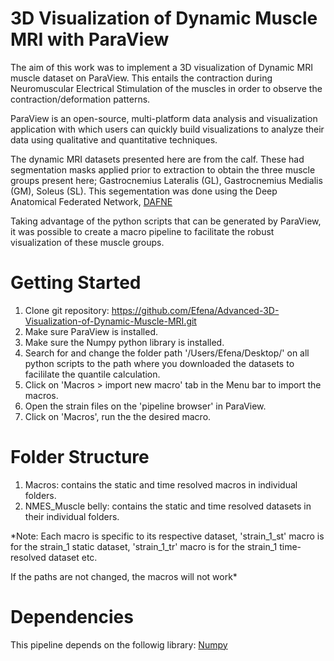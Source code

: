 # 3D Visualization of Dynamic Muscle MRI with ParaView
The aim of this work was to implement a 3D visualization of Dynamic MRI muscle dataset on ParaView. This entails the contraction during Neuromuscular Electrical Stimulation of the muscles in order to observe the contraction/deformation patterns.

ParaView is an open-source, multi-platform data analysis and visualization application with which users can quickly build visualizations to analyze their data using qualitative and quantitative techniques.

The dynamic MRI datasets presented here are from the calf. These had segmentation masks applied prior to extraction to obtain the three muscle groups present here; Gastrocnemius Lateralis (GL), Gastrocnemius Medialis (GM), Soleus (SL). This segementation was done using the Deep Anatomical Federated Network, [DAFNE](https://dafne.network/)

Taking advantage of the python scripts that can be generated by ParaView, it was possible to create a macro pipeline to facilitate the robust visualization of these muscle groups.



# Getting Started
1. Clone git repository: https://github.com/Efena/Advanced-3D-Visualization-of-Dynamic-Muscle-MRI.git
2. Make sure ParaView is installed.
3. Make sure the Numpy python library is installed.
4. Search for and change the folder path '/Users/Efena/Desktop/' on all python scripts to the path where you downloaded the datasets to facililate the quantile calculation.
5. Click on 'Macros > import new macro' tab in the Menu bar to import the macros.
6. Open the strain files on the 'pipeline browser' in ParaView.
7. Click on 'Macros', run the the desired macro.

# Folder Structure
1. Macros: contains the static and time resolved macros in individual folders.
2. NMES_Muscle belly: contains the static and time resolved datasets in their individual folders.


*Note: Each macro is specific to its respective dataset, 'strain_1_st' macro is for the strain_1 static dataset, 'strain_1_tr' macro is for the strain_1 time-resolved dataset etc.

If the paths are not changed, the macros will not work* 

# Dependencies
This pipeline depends on the followig library:
[Numpy](https://numpy.org/)
